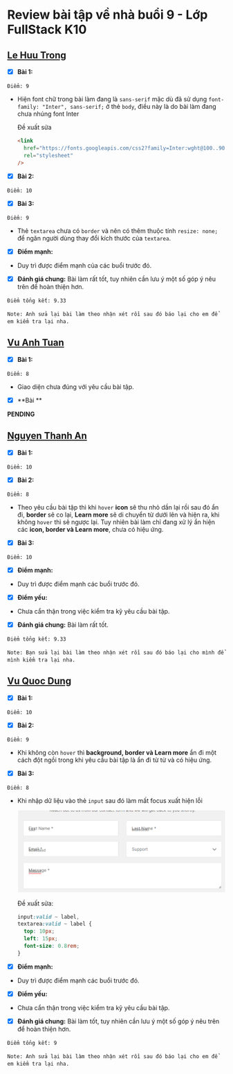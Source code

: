 # Review bài tập về nhà buổi 9 - Lớp FullStack K10

## [Le Huu Trong](https://kaiosuke.github.io/excercise-9/)

- [x] **Bài 1:**

`Điểm: 9`

- Hiện font chữ trong bài làm đang là `sans-serif` mặc dù đã sử dụng `font-family: "Inter", sans-serif;` ở thẻ `body`, điều này là do bài làm đang chưa nhúng font Inter

  Đề xuất sửa

  ```html
  <link
    href="https://fonts.googleapis.com/css2?family=Inter:wght@100..900&display=swap"
    rel="stylesheet"
  />
  ```

- [x] **Bài 2:**

`Điểm: 10`

- [x] **Bài 3:**

`Điểm: 9`

- Thẻ `textarea` chưa có `border` và nên có thêm thuộc tính `resize: none;` để ngăn người dùng thay đổi kích thước của `textarea`.

- [x] **Điểm mạnh:**

- Duy trì được điểm mạnh của các buổi trước đó.

- [x] **Đánh giá chung:** Bài làm rất tốt, tuy nhiên cần lưu ý một số góp ý nêu trên để hoàn thiện hơn.

`Điểm tổng kết: 9.33`

`Note: Anh sửa lại bài làm theo nhận xét rồi sau đó báo lại cho em để em kiểm tra lại nha.`

## [Vu Anh Tuan](https://vatuan2710.github.io/f8-fullstack-k10/Day-9/index)

- [x] **Bài 1:**

`Điểm: 8`

- Giao diện chưa đúng với yêu cầu bài tập.

- [x] **Bài **

**PENDING**

## [Nguyen Thanh An](https://ann573.github.io/f8-fullstack-k10/BTVN/Day9/)

- [x] **Bài 1:**

`Điểm: 10`

- [x] **Bài 2:**

`Điểm: 8`

- Theo yêu cầu bài tập thì khi `hover` **icon** sẽ thu nhỏ dần lại rồi sau đó ẩn đi, **border** sẽ co lại, **Learn more** sẽ di chuyển từ dưới lên và hiện ra, khi không `hover` thì sẽ ngược lại. Tuy nhiên bài làm chỉ đang xử lý ẩn hiện các **icon, border và Learn more**, chưa có hiệu ứng.

- [x] **Bài 3:**

`Điểm: 10`

- [x] **Điểm mạnh:**

- Duy trì được điểm mạnh các buổi trước đó.

- [x] **Điểm yếu:**

- Chưa cẩn thận trong việc kiểm tra kỹ yêu cầu bài tập.

- [x] **Đánh giá chung:** Bài làm rất tốt.

`Điểm tổng kết: 9.33`

`Note: Bạn sửa lại bài làm theo nhận xét rồi sau đó báo lại cho mình để mình kiểm tra lại nha.`

## [Vu Quoc Dung](https://dungvuquoc0102.github.io/f8_fullstack_k10_repo/day9/ex01.html)

- [x] **Bài 1:**

`Điểm: 10`

- [x] **Bài 2:**

`Điểm: 9`

- Khi không còn `hover` thì **background, border và Learn more** ẩn đi một cách đột ngồi trong khi yêu cầu bài tập là ẩn đi từ từ và có hiệu ứng.

- [x] **Bài 3:**

`Điểm: 8`

- Khi nhập dữ liệu vào thẻ `input` sau đó làm mất focus xuất hiện lỗi

  ![alt text](./images/VQD.png)

  Đề xuất sửa:

  ```css
  input:valid ~ label,
  textarea:valid ~ label {
    top: 10px;
    left: 15px;
    font-size: 0.8rem;
  }
  ```

- [x] **Điểm mạnh:**

- Duy trì được điểm mạnh các buổi trước đó.

- [x] **Điểm yếu:**

- Chưa cẩn thận trong việc kiểm tra kỹ yêu cầu bài tập.

- [x] **Đánh giá chung:** Bài làm tốt, tuy nhiên cần lưu ý một số góp ý nêu trên để hoàn thiện hơn.

`Điểm tổng kết: 9`

`Note: Anh sửa lại bài làm theo nhận xét rồi sau đó báo lại cho em để em kiểm tra lại nha.`
